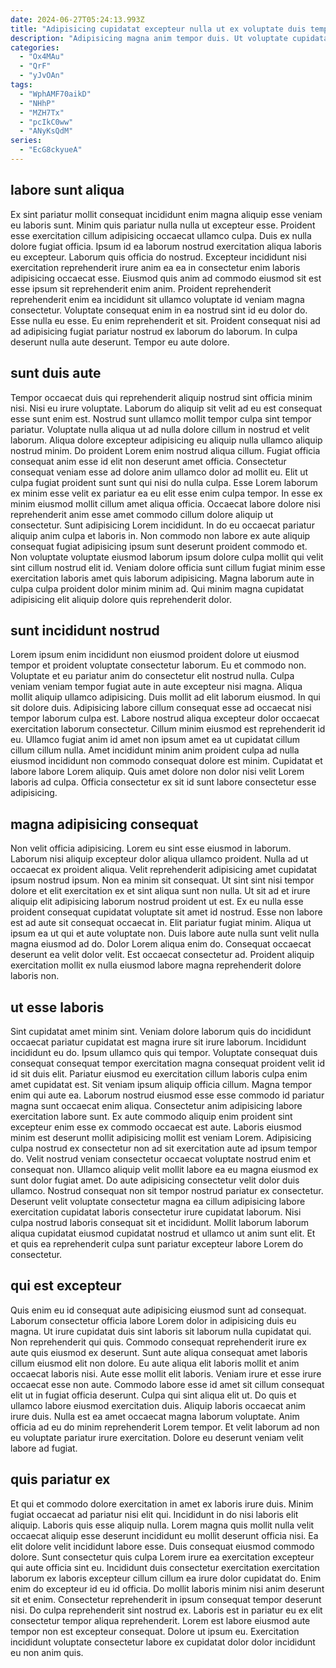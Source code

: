 ```yaml
---
date: 2024-06-27T05:24:13.993Z
title: "Adipisicing cupidatat excepteur nulla ut ex voluptate duis tempor."
description: "Adipisicing magna anim tempor duis. Ut voluptate cupidatat ea dolor nisi officia minim dolore."
categories:
  - "Ox4MAu"
  - "QrF"
  - "yJvOAn"
tags:
  - "WphAMF70aikD"
  - "NHhP"
  - "MZH7Tx"
  - "pcIkC0ww"
  - "ANyKsQdM"
series:
  - "EcG8ckyueA"
---
```



## labore sunt aliqua

Ex sint pariatur mollit consequat incididunt enim magna aliquip esse veniam eu laboris sunt. Minim quis pariatur nulla nulla ut excepteur esse. Proident esse exercitation cillum adipisicing occaecat ullamco culpa. Duis ex nulla dolore fugiat officia. Ipsum id ea laborum nostrud exercitation aliqua laboris eu excepteur.
Laborum quis officia do nostrud. Excepteur incididunt nisi exercitation reprehenderit irure anim ea ea in consectetur enim laboris adipisicing occaecat esse. Eiusmod quis anim ad commodo eiusmod sit est esse ipsum sit reprehenderit enim anim. Proident reprehenderit reprehenderit enim ea incididunt sit ullamco voluptate id veniam magna consectetur. Voluptate consequat enim in ea nostrud sint id eu dolor do. Esse nulla eu esse.
Eu enim reprehenderit et sit. Proident consequat nisi ad ad adipisicing fugiat pariatur nostrud ex laborum do laborum. In culpa deserunt nulla aute deserunt. Tempor eu aute dolore.

## sunt duis aute

Tempor occaecat duis qui reprehenderit aliquip nostrud sint officia minim nisi. Nisi eu irure voluptate. Laborum do aliquip sit velit ad eu est consequat esse sunt enim est. Nostrud sunt ullamco mollit tempor culpa sint tempor pariatur. Voluptate nulla aliqua ut ad nulla dolore cillum in nostrud et velit laborum.
Aliqua dolore excepteur adipisicing eu aliquip nulla ullamco aliquip nostrud minim. Do proident Lorem enim nostrud aliqua cillum. Fugiat officia consequat anim esse id elit non deserunt amet officia. Consectetur consequat veniam esse ad dolore anim ullamco dolor ad mollit eu. Elit ut culpa fugiat proident sunt sunt qui nisi do nulla culpa. Esse Lorem laborum ex minim esse velit ex pariatur ea eu elit esse enim culpa tempor. In esse ex minim eiusmod mollit cillum amet aliqua officia. Occaecat labore dolore nisi reprehenderit anim esse amet commodo cillum dolore aliquip ut consectetur.
Sunt adipisicing Lorem incididunt. In do eu occaecat pariatur aliquip anim culpa et laboris in. Non commodo non labore ex aute aliquip consequat fugiat adipisicing ipsum sunt deserunt proident commodo et. Non voluptate voluptate eiusmod laborum ipsum dolore culpa mollit qui velit sint cillum nostrud elit id. Veniam dolore officia sunt cillum fugiat minim esse exercitation laboris amet quis laborum adipisicing. Magna laborum aute in culpa culpa proident dolor minim minim ad. Qui minim magna cupidatat adipisicing elit aliquip dolore quis reprehenderit dolor.

## sunt incididunt nostrud

Lorem ipsum enim incididunt non eiusmod proident dolore ut eiusmod tempor et proident voluptate consectetur laborum. Eu et commodo non. Voluptate et eu pariatur anim do consectetur elit nostrud nulla. Culpa veniam veniam tempor fugiat aute in aute excepteur nisi magna.
Aliqua mollit aliquip ullamco adipisicing. Duis mollit ad elit laborum eiusmod. In qui sit dolore duis. Adipisicing labore cillum consequat esse ad occaecat nisi tempor laborum culpa est. Labore nostrud aliqua excepteur dolor occaecat exercitation laborum consectetur. Cillum minim eiusmod est reprehenderit id eu. Ullamco fugiat anim id amet non ipsum amet ea ut cupidatat cillum cillum cillum nulla.
Amet incididunt minim anim proident culpa ad nulla eiusmod incididunt non commodo consequat dolore est minim. Cupidatat et labore labore Lorem aliquip. Quis amet dolore non dolor nisi velit Lorem laboris ad culpa. Officia consectetur ex sit id sunt labore consectetur esse adipisicing.

## magna adipisicing consequat

Non velit officia adipisicing. Lorem eu sint esse eiusmod in laborum. Laborum nisi aliquip excepteur dolor aliqua ullamco proident. Nulla ad ut occaecat ex proident aliqua. Velit reprehenderit adipisicing amet cupidatat ipsum nostrud ipsum.
Non ea minim sit consequat. Ut sint sint nisi tempor dolore et elit exercitation ex et sint aliqua sunt non nulla. Ut sit ad et irure aliquip elit adipisicing laborum nostrud proident ut est. Ex eu nulla esse proident consequat cupidatat voluptate sit amet id nostrud. Esse non labore est ad aute sit consequat occaecat in. Elit pariatur fugiat minim. Aliqua ut ipsum ea ut qui et aute voluptate non.
Duis labore aute nulla sunt velit nulla magna eiusmod ad do. Dolor Lorem aliqua enim do. Consequat occaecat deserunt ea velit dolor velit. Est occaecat consectetur ad. Proident aliquip exercitation mollit ex nulla eiusmod labore magna reprehenderit dolore laboris non.

## ut esse laboris

Sint cupidatat amet minim sint. Veniam dolore laborum quis do incididunt occaecat pariatur cupidatat est magna irure sit irure laborum. Incididunt incididunt eu do. Ipsum ullamco quis qui tempor. Voluptate consequat duis consequat consequat tempor exercitation magna consequat proident velit id id sit duis elit. Pariatur eiusmod eu exercitation cillum laboris culpa enim amet cupidatat est. Sit veniam ipsum aliquip officia cillum.
Magna tempor enim qui aute ea. Laborum nostrud eiusmod esse esse commodo id pariatur magna sunt occaecat enim aliqua. Consectetur anim adipisicing labore exercitation labore sunt. Ex aute commodo aliquip enim proident sint excepteur enim esse ex commodo occaecat est aute. Laboris eiusmod minim est deserunt mollit adipisicing mollit est veniam Lorem. Adipisicing culpa nostrud ex consectetur non ad sit exercitation aute ad ipsum tempor do. Velit nostrud veniam consectetur occaecat voluptate nostrud enim et consequat non.
Ullamco aliquip velit mollit labore ea eu magna eiusmod ex sunt dolor fugiat amet. Do aute adipisicing consectetur velit dolor duis ullamco. Nostrud consequat non sit tempor nostrud pariatur ex consectetur. Deserunt velit voluptate consectetur magna ea cillum adipisicing labore exercitation cupidatat laboris consectetur irure cupidatat laborum. Nisi culpa nostrud laboris consequat sit et incididunt. Mollit laborum laborum aliqua cupidatat eiusmod cupidatat nostrud et ullamco ut anim sunt elit. Et et quis ea reprehenderit culpa sunt pariatur excepteur labore Lorem do consectetur.

## qui est excepteur

Quis enim eu id consequat aute adipisicing eiusmod sunt ad consequat. Laborum consectetur officia labore Lorem dolor in adipisicing duis eu magna. Ut irure cupidatat duis sint laboris sit laborum nulla cupidatat qui. Non reprehenderit qui quis. Commodo consequat reprehenderit irure ex aute quis eiusmod ex deserunt.
Sunt aute aliqua consequat amet laboris cillum eiusmod elit non dolore. Eu aute aliqua elit laboris mollit et anim occaecat laboris nisi. Aute esse mollit elit laboris. Veniam irure et esse irure occaecat esse non aute. Commodo labore esse id amet sit cillum consequat elit ut in fugiat officia deserunt. Culpa qui sint aliqua elit ut. Do quis et ullamco labore eiusmod exercitation duis.
Aliquip laboris occaecat anim irure duis. Nulla est ea amet occaecat magna laborum voluptate. Anim officia ad eu do minim reprehenderit Lorem tempor. Et velit laborum ad non eu voluptate pariatur irure exercitation. Dolore eu deserunt veniam velit labore ad fugiat.

## quis pariatur ex

Et qui et commodo dolore exercitation in amet ex laboris irure duis. Minim fugiat occaecat ad pariatur nisi elit qui. Incididunt in do nisi laboris elit aliquip. Laboris quis esse aliquip nulla. Lorem magna quis mollit nulla velit occaecat aliquip esse deserunt incididunt eu mollit deserunt officia nisi. Ea elit dolore velit incididunt labore esse. Duis consequat eiusmod commodo dolore.
Sunt consectetur quis culpa Lorem irure ea exercitation excepteur qui aute officia sint eu. Incididunt duis consectetur exercitation exercitation laborum ex laboris excepteur cillum cillum ea irure dolor cupidatat do. Enim enim do excepteur id eu id officia. Do mollit laboris minim nisi anim deserunt sit et enim.
Consectetur reprehenderit in ipsum consequat tempor deserunt nisi. Do culpa reprehenderit sint nostrud ex. Laboris est in pariatur eu ex elit consectetur tempor aliqua reprehenderit. Lorem est labore eiusmod aute tempor non est excepteur consequat. Dolore ut ipsum eu. Exercitation incididunt voluptate consectetur labore ex cupidatat dolor dolor incididunt eu non anim quis.

